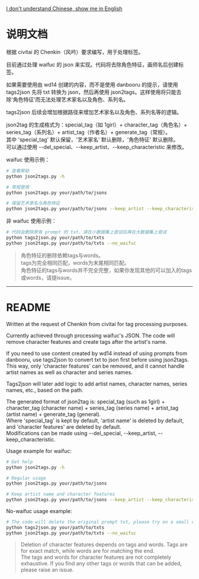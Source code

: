 [I don't understand Chinese, show me in English](#README)
# 说明文档

根据 civitai 的 Chenkin（风吟）要求编写，用于处理标签。

目前通过处理 waifuc 的 json 来实现。代码将去除角色特征，画师名后创建标签。

如果需要使用由 wd14 创建的内容，而不是使用 danbooru 的提示，请使用 tags2json 先将 txt 转换为 json，然后再使用 json2tags。这样使用将只能去除'角色特征'而无法处理艺术家名以及角色、系列名。

tags2json 后续会增加根据路径来增加艺术家名以及角色、系列名等的逻辑。

json2tag 的生成格式为：special_tag（如 1girl）+ character_tag（角色名）+ series_tag（系列名）+ artist_tag（作者名）+ generate_tag（常规）。  
其中 'special_tag' 默认保留，'艺术家名' 默认删除，'角色特征' 默认删除。  
可以通过使用 --del_special、--keep_artist、--keep_characteristic 来修改。

waifuc 使用示例：
```bash
# 查看帮助
python json2tags.py -h

# 常规使用
python json2tags.py your/path/to/jsons

# 保留艺术家名与角色特征
python json2tags.py your/path/to/jsons --keep_artist --keep_characteristic
```

非 waifuc 使用示例：
```bash
# 代码会删除原有 prompt 的 txt，请在小数据集上尝试后再在大数据集上尝试
python tags2json.py your/path/to/txts
python json2tags.py your/path/to/txts --no_waifuc
```

> 角色特征的删除依赖tags与words。  
> tags为完全相同匹配，words为末尾相同匹配。  
> 角色特征的tags与words并不完全完整，如果你发现其他的可以加入的tags或words，请提issue。

---
# README

Written at the request of Chenkin from civitai for tag processing purposes.

Currently achieved through processing waifuc's JSON. The code will remove character features and create tags after the artist's name.

If you need to use content created by wd14 instead of using prompts from danbooru, use tags2json to convert txt to json first before using json2tags. This way, only 'character features' can be removed, and it cannot handle artist names as well as character and series names.

Tags2json will later add logic to add artist names, character names, series names, etc., based on the path.

The generated format of json2tag is: special_tag (such as 1girl) + character_tag (character name) + series_tag (series name) + artist_tag (artist name) + generate_tag (general).  
Where 'special_tag' is kept by default, 'artist name' is deleted by default, and 'character features' are deleted by default.  
Modifications can be made using --del_special, --keep_artist, --keep_characteristic.

Usage example for waifuc:
```bash
# Get help
python json2tags.py -h

# Regular usage
python json2tags.py your/path/to/jsons

# Keep artist name and character features
python json2tags.py your/path/to/jsons --keep_artist --keep_characteristic
```

No-waifuc usage example:
```bash
# The code will delete the original prompt txt, please try on a small dataset first before trying on a large dataset
python tags2json.py your/path/to/txts
python json2tags.py your/path/to/txts --no_waifuc
```

> Deletion of character features depends on tags and words.
> Tags are for exact match, while words are for matching the end.  
> The tags and words for character features are not completely exhaustive. If you find any other tags or words that can be added, please raise an issue.
